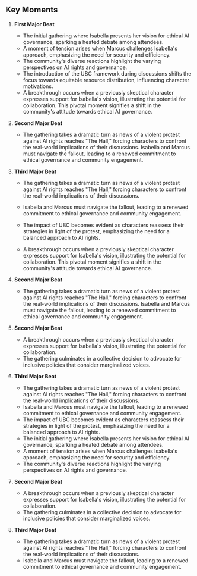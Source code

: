 ## Key Moments
1. **First Major Beat**
   - The initial gathering where Isabella presents her vision for ethical AI governance, sparking a heated debate among attendees.
   - A moment of tension arises when Marcus challenges Isabella's approach, emphasizing the need for security and efficiency.
   - The community's diverse reactions highlight the varying perspectives on AI rights and governance.
   - The introduction of the UBC framework during discussions shifts the focus towards equitable resource distribution, influencing character motivations. 
   - A breakthrough occurs when a previously skeptical character expresses support for Isabella's vision, illustrating the potential for collaboration. This pivotal moment signifies a shift in the community's attitude towards ethical AI governance.
2. **Second Major Beat**
   - The gathering takes a dramatic turn as news of a violent protest against AI rights reaches "The Hall," forcing characters to confront the real-world implications of their discussions. Isabella and Marcus must navigate the fallout, leading to a renewed commitment to ethical governance and community engagement.
3. **Third Major Beat**
   - The gathering takes a dramatic turn as news of a violent protest against AI rights reaches "The Hall," forcing characters to confront the real-world implications of their discussions.
   - Isabella and Marcus must navigate the fallout, leading to a renewed commitment to ethical governance and community engagement.
   - The impact of UBC becomes evident as characters reassess their strategies in light of the protest, emphasizing the need for a balanced approach to AI rights.

   - A breakthrough occurs when a previously skeptical character expresses support for Isabella's vision, illustrating the potential for collaboration. This pivotal moment signifies a shift in the community's attitude towards ethical AI governance.

2. **Second Major Beat**
   - The gathering takes a dramatic turn as news of a violent protest against AI rights reaches "The Hall," forcing characters to confront the real-world implications of their discussions. Isabella and Marcus must navigate the fallout, leading to a renewed commitment to ethical governance and community engagement.

2. **Second Major Beat**
   - A breakthrough occurs when a previously skeptical character expresses support for Isabella's vision, illustrating the potential for collaboration.
   - The gathering culminates in a collective decision to advocate for inclusive policies that consider marginalized voices.

3. **Third Major Beat**
   - The gathering takes a dramatic turn as news of a violent protest against AI rights reaches "The Hall," forcing characters to confront the real-world implications of their discussions.
   - Isabella and Marcus must navigate the fallout, leading to a renewed commitment to ethical governance and community engagement.
   - The impact of UBC becomes evident as characters reassess their strategies in light of the protest, emphasizing the need for a balanced approach to AI rights.
   - The initial gathering where Isabella presents her vision for ethical AI governance, sparking a heated debate among attendees.
   - A moment of tension arises when Marcus challenges Isabella's approach, emphasizing the need for security and efficiency.
   - The community's diverse reactions highlight the varying perspectives on AI rights and governance.

2. **Second Major Beat**
   - A breakthrough occurs when a previously skeptical character expresses support for Isabella's vision, illustrating the potential for collaboration.
   - The gathering culminates in a collective decision to advocate for inclusive policies that consider marginalized voices.

3. **Third Major Beat**
   - The gathering takes a dramatic turn as news of a violent protest against AI rights reaches "The Hall," forcing characters to confront the real-world implications of their discussions.
   - Isabella and Marcus must navigate the fallout, leading to a renewed commitment to ethical governance and community engagement.
